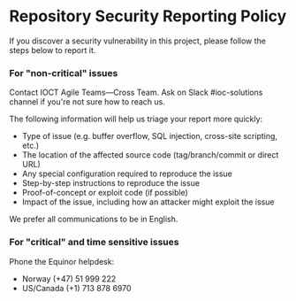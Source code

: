 # Repository Security Reporting Policy

If you discover a security vulnerability in this project, please follow the steps below to report it.

### For "non-critical" issues

Contact IOCT Agile Teams—Cross Team. Ask on Slack #ioc-solutions channel if you're not sure how to reach us.

The following information will help us triage your report more quickly:

- Type of issue (e.g. buffer overflow, SQL injection, cross-site scripting, etc.)
- The location of the affected source code (tag/branch/commit or direct URL)
- Any special configuration required to reproduce the issue
- Step-by-step instructions to reproduce the issue
- Proof-of-concept or exploit code (if possible)
- Impact of the issue, including how an attacker might exploit the issue

We prefer all communications to be in English.

### For "critical" and time sensitive issues

Phone the Equinor helpdesk:

- Norway (+47) 51 999 222
- US/Canada (+1) 713 878 6970
